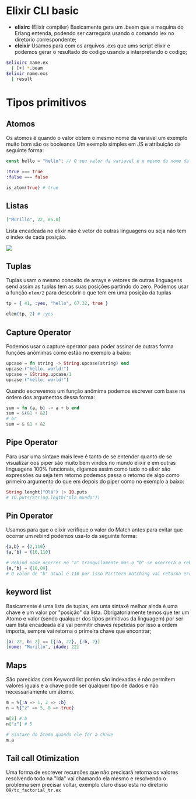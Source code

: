 # Elixir CLI basic

- **elixirc** (Elixir compiler) Basicamente gera um .beam que a maquina do Erlang entenda, podendo ser carregada usando o comando iex no diretorio correspondente;
- **eleixir** Usamos para com os arquivos .exs que ums script elixir e podemos gerar o resultado do codigo usando a interpretando o codigo;

```bash
$elixirc name.ex
  | [+] *.beam
$elixir name.exs
  | result
``` 

# Tipos primitivos


## Atomos
Os atomos é quando o valor obtem o mesmo nome da variavel um exemplo muito bom são os booleanos
Um exemplo simples em JS e atribuição da seguinte forma:
```javascript
const hello = "hello"; // O seu valor da variavel é o mesmo do nome da mesma
```
```elixir
:true === true
:false === false

is_atom(true) # true
```

## Listas
```elixir
["Murillo", 22, 85.0]
```
Lista encadeada no elixir não é vetor de outras linguagens ou seja não tem o index de cada posição.

<img src="https://miro.medium.com/max/1300/1*ejbj1auh_Nxg_kmuuSGUSA.jpeg" />

## Tuplas
Tuplas usam o mesmo conceito de arrays e vetores de outras linguagens send assim as tuplas tem as suas posições partindo do zero.
Podemos usar a função `elem/2` para descobrir o que tem em uma posição da tuplas

```elixir
tp = { 41, :yes, "hello", 67.32, true }

elem(tp, 2) # :yes
```

## Capture Operator
Podemos usar o capture operator para poder assinar de outras forma funções anômimas como estão no exemplo a baixo:

```elixir
upcase = fn string -> String.upcase(string) end
upcase.("hello, world!")
upcase = &String.upcase/1
upcase.("hello, world!")
```

Quando escrevemos um função anômima podemos escrever com base na ordem dos argumentos dessa forma:
```elixir
sum = fn (a, b) -> a + b end
sum = &(&1 + &2)
# or
sum = & &1 + &2
```

## Pipe Operator
Para usar uma sintaxe mais leve é tanto de se entender quanto de se visualizar oos piper são muito bem vindos no mundo elixir e em outras linguagens 100% funcionais, digamos assim como tudo no elixir são expressões ou seja tem retorno podemos passa o retorno de algo como primeiro argumento do que em depois do piper como no exemplo a baixo:
```elixir
String.lenght("Olá") |> IO.puts
# IO.puts(String.legth("Ola mundo"))
```

## Pin Operator
Usamos para que o elixir verifique o valor do Match antes para evitar que ocorrar um rebind podemos usa-lo da seguinte forma:

```elixir
{a,b} = {2,110}  
{a,^b} = {10,110}

# Rebind pode ocorrer no "a" tranquilamente mas o "b" se ocorrerá o rebind se o valores forém os mesmos exemplo de matching com error
{a,^b} = {10,89}
# O valor de "b" atual é 110 por isso Parttern matching vai retorna error
```

## keyword list
Basicamente é uma lista de tuplas, em uma sintaxê melhor ainda é uma chave e um valor por "posição" da lista. Obrigatoriamente temos que ter um Atomo e valor (sendo qualquer dos tipos primitivos da linguagem) por ser uam lista encadeada ela vai permitir chaves repetidas por isso a ordem importa, sempre vai retorna o primeira chave que encontrar;

```elixir
[a: 22, b: 2] == [{:a, 22}, {:b, 2}]
[nome: "Murillo", idade: 22]
```

## Maps
São parecidas com Keyword list porém são indexadas é não permitem valores iguais e a chave pode ser qualquer tipo de dados e não necessariamente um átomo.
```elixir
m = %{:a => 1, 2 => :b}
n = %{"z" => 5, 8 => true}

m[2] #:b
n["z"] # 5

# Sintaxe do átomo quando ele for a chave
m.a


```

## Tail call Otimization
Uma forma de escrever recursões que não precisará retorna os valores resolvendo todo na "Ida" vai chamando ela  mesmo e resolvendo o problema sem precisar voltar, exemplo claro disso esta no diretorio `09/tc_factorial_tr.ex`

